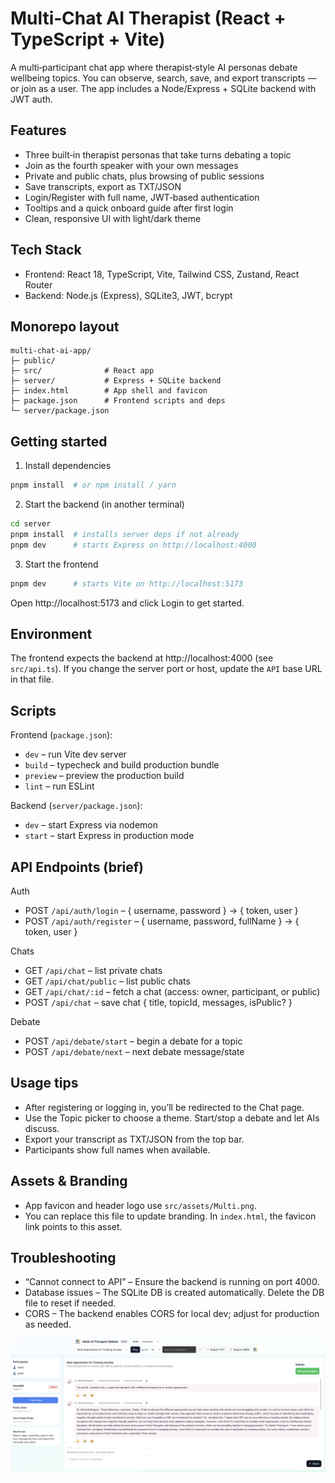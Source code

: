 # Multi‑Chat AI Therapist (React + TypeScript + Vite)

A multi‑participant chat app where therapist‑style AI personas debate wellbeing topics. You can observe, search, save, and export transcripts — or join as a user. The app includes a Node/Express + SQLite backend with JWT auth.

## Features

- Three built‑in therapist personas that take turns debating a topic
- Join as the fourth speaker with your own messages
- Private and public chats, plus browsing of public sessions
- Save transcripts, export as TXT/JSON
- Login/Register with full name, JWT‑based authentication
- Tooltips and a quick onboard guide after first login
- Clean, responsive UI with light/dark theme

## Tech Stack

- Frontend: React 18, TypeScript, Vite, Tailwind CSS, Zustand, React Router
- Backend: Node.js (Express), SQLite3, JWT, bcrypt

## Monorepo layout

```
multi-chat-ai-app/
├─ public/
├─ src/              # React app
├─ server/           # Express + SQLite backend
├─ index.html        # App shell and favicon
├─ package.json      # Frontend scripts and deps
└─ server/package.json
```

## Getting started

1) Install dependencies

```bash
pnpm install  # or npm install / yarn
```

2) Start the backend (in another terminal)

```bash
cd server
pnpm install  # installs server deps if not already
pnpm dev      # starts Express on http://localhost:4000
```

3) Start the frontend

```bash
pnpm dev      # starts Vite on http://localhost:5173
```

Open http://localhost:5173 and click Login to get started.

## Environment

The frontend expects the backend at http://localhost:4000 (see `src/api.ts`). If you change the server port or host, update the `API` base URL in that file.

## Scripts

Frontend (`package.json`):
- `dev` – run Vite dev server
- `build` – typecheck and build production bundle
- `preview` – preview the production build
- `lint` – run ESLint

Backend (`server/package.json`):
- `dev` – start Express via nodemon
- `start` – start Express in production mode

## API Endpoints (brief)

Auth
- POST `/api/auth/login` – { username, password } → { token, user }
- POST `/api/auth/register` – { username, password, fullName } → { token, user }

Chats
- GET `/api/chat` – list private chats
- GET `/api/chat/public` – list public chats
- GET `/api/chat/:id` – fetch a chat (access: owner, participant, or public)
- POST `/api/chat` – save chat { title, topicId, messages, isPublic? }

Debate
- POST `/api/debate/start` – begin a debate for a topic
- POST `/api/debate/next` – next debate message/state

## Usage tips

- After registering or logging in, you’ll be redirected to the Chat page.
- Use the Topic picker to choose a theme. Start/stop a debate and let AIs discuss.
- Export your transcript as TXT/JSON from the top bar.
- Participants show full names when available.

## Assets & Branding

- App favicon and header logo use `src/assets/Multi.png`.
- You can replace this file to update branding. In `index.html`, the favicon link points to this asset.

## Troubleshooting

- “Cannot connect to API” – Ensure the backend is running on port 4000.
- Database issues – The SQLite DB is created automatically. Delete the DB file to reset if needed.
- CORS – The backend enables CORS for local dev; adjust for production as needed.

![alt text](image.png)
